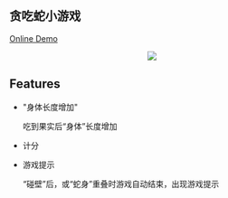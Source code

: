 ## 贪吃蛇小游戏
[Online Demo](https://dingdingbai.github.io/gluttonous-Snake/)

<p align="center">	<img src="http://ok7n02kz6.bkt.clouddn.com/FrmfKq7wYl2Ymp-RosTZ-O1Vrh7c.png">

</p>

## Features

- "身体长度增加"

  吃到果实后“身体”长度增加

- 计分

- 游戏提示

  “碰壁”后，或“蛇身”重叠时游戏自动结束，出现游戏提示

  ​
